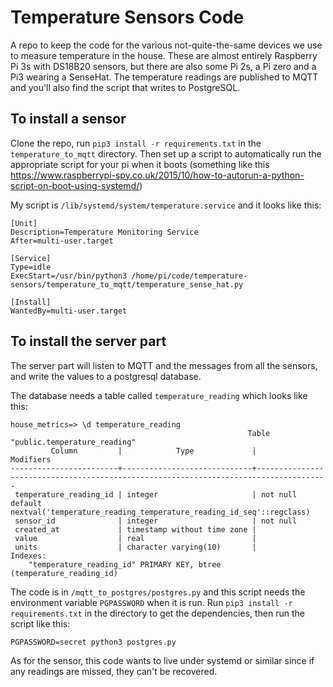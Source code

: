 # Temperature Sensors Code

A repo to keep the code for the various not-quite-the-same devices we use to measure temperature in the house.  These are almost entirely Raspberry Pi 3s with DS18B20 sensors, but there are also some Pi 2s, a Pi zero and a Pi3 wearing a SenseHat.  The temperature readings are published to MQTT and you'll also find the script that writes to PostgreSQL.

## To install a sensor

Clone the repo, run `pip3 install -r requirements.txt` in the `temperature_to_mqtt` directory.  Then set up a script to automatically run the appropriate script for your pi when it boots (something like this https://www.raspberrypi-spy.co.uk/2015/10/how-to-autorun-a-python-script-on-boot-using-systemd/)

My script is `/lib/systemd/system/temperature.service` and it looks like this:

```
[Unit]
Description=Temperature Monitoring Service
After=multi-user.target

[Service]
Type=idle
ExecStart=/usr/bin/python3 /home/pi/code/temperature-sensors/temperature_to_mqtt/temperature_sense_hat.py

[Install]
WantedBy=multi-user.target

```

## To install the server part

The server part will listen to MQTT and the messages from all the sensors, and write the values to a postgresql database.

The database needs a table called `temperature_reading` which looks like this:

```
house_metrics=> \d temperature_reading
                                                     Table "public.temperature_reading"
         Column         |            Type             |                                      Modifiers                                       
------------------------+-----------------------------+--------------------------------------------------------------------------------------
 temperature_reading_id | integer                     | not null default nextval('temperature_reading_temperature_reading_id_seq'::regclass)
 sensor_id              | integer                     | not null
 created_at             | timestamp without time zone | 
 value                  | real                        | 
 units                  | character varying(10)       | 
Indexes:
    "temperature_reading_id" PRIMARY KEY, btree (temperature_reading_id)

```

The code is in `/mqtt_to_postgres/postgres.py` and this script needs the environment variable `PGPASSWORD` when it is run.  Run `pip3 install -r requirements.txt` in the directory to get the dependencies, then run the script like this:

```
PGPASSWORD=secret python3 postgres.py
```

As for the sensor, this code wants to live under systemd or similar since if any readings are missed, they can't be recovered.


